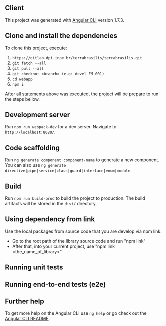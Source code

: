 ## Client

This project was generated with [Angular CLI](https://github.com/angular/angular-cli) version 1.7.3.

## Clone and install the dependencies

To clone this project, execute: 

1. `https://gitlab.dpi.inpe.br/terrabrasilis/terrabrasilis.git`
2. `git fetch --all`
3. `git pull --all`
4. `git checkout <branch> (e.g: devel_FM_001)`
5. `cd webapp`
6. `npm i`

After all statements above was executed, the project will be prepare to run the steps bellow.

## Development server

Run `npm run webpack-dev` for a dev server. Navigate to `http://localhost:8080/`.

## Code scaffolding

Run `ng generate component component-name` to generate a new component. You can also use `ng generate directive|pipe|service|class|guard|interface|enum|module`.

## Build

Run `npm run build-prod` to build the project to production. The build artifacts will be stored in the `dist/` directory. 

## Using dependency from link

Use the local packages from source code that you are develop via npm link.

- Go to the root path of the library source code and run "npm link"
- After that, into your current project, use "npm link <the_name_of_library>"

## Running unit tests

## Running end-to-end tests (e2e)

## Further help

To get more help on the Angular CLI use `ng help` or go check out the [Angular CLI README](https://github.com/angular/angular-cli/blob/master/README.md).
